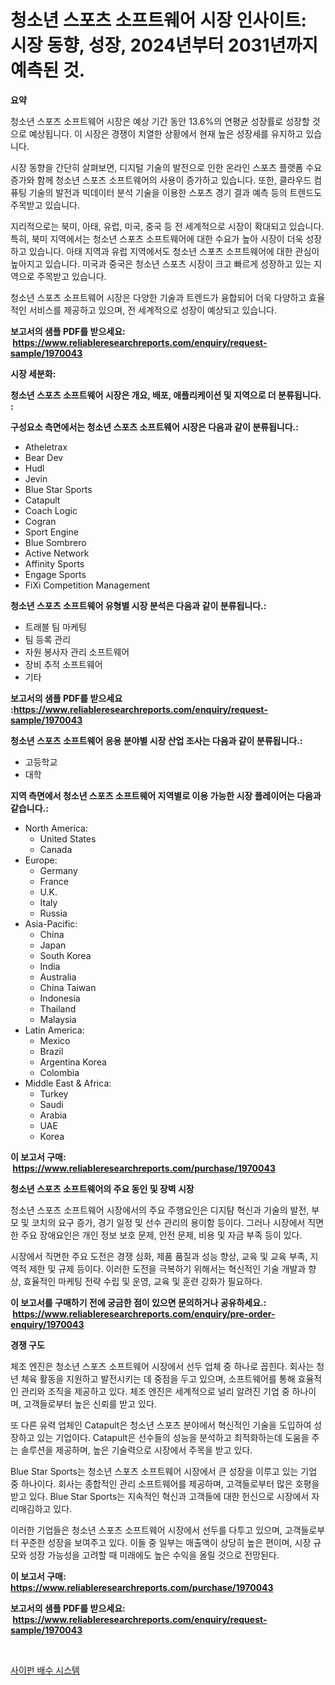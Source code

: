 <p><h1>청소년 스포츠 소프트웨어 시장 인사이트: 시장 동향, 성장, 2024년부터 2031년까지 예측된 것.</h1></p><p><strong>요약</strong></p>
<p><p>청소년 스포츠 소프트웨어 시장은 예상 기간 동안 13.6%의 연평균 성장률로 성장할 것으로 예상됩니다. 이 시장은 경쟁이 치열한 상황에서 현재 높은 성장세를 유지하고 있습니다.</p><p>시장 동향을 간단히 살펴보면, 디지털 기술의 발전으로 인한 온라인 스포츠 플랫폼 수요 증가와 함께 청소년 스포츠 소프트웨어의 사용이 증가하고 있습니다. 또한, 클라우드 컴퓨팅 기술의 발전과 빅데이터 분석 기술을 이용한 스포츠 경기 결과 예측 등의 트렌드도 주목받고 있습니다.</p><p>지리적으로는 북미, 아태, 유럽, 미국, 중국 등 전 세계적으로 시장이 확대되고 있습니다. 특히, 북미 지역에서는 청소년 스포츠 소프트웨어에 대한 수요가 높아 시장이 더욱 성장하고 있습니다. 아태 지역과 유럽 지역에서도 청소년 스포츠 소프트웨어에 대한 관심이 높아지고 있습니다. 미국과 중국은 청소년 스포츠 시장이 크고 빠르게 성장하고 있는 지역으로 주목받고 있습니다.</p><p>청소년 스포츠 소프트웨어 시장은 다양한 기술과 트렌드가 융합되어 더욱 다양하고 효율적인 서비스를 제공하고 있으며, 전 세계적으로 성장이 예상되고 있습니다.</p></p>
<p><strong>보고서의 샘플 PDF를 받으세요: &nbsp;<a href="https://www.reliableresearchreports.com/enquiry/request-sample/1970043">https://www.reliableresearchreports.com/enquiry/request-sample/1970043</a></strong></p>
<p><strong>시장 세분화:</strong></p>
<p><strong> 청소년 스포츠 소프트웨어 시장은 개요, 배포, 애플리케이션 및 지역으로 더 분류됩니다. :</strong></p>
<p><strong>구성요소 측면에서는 청소년 스포츠 소프트웨어 시장은 다음과 같이 분류됩니다.:</strong></p>
<p><ul><li>Atheletrax</li><li>Bear Dev</li><li>Hudl</li><li>Jevin</li><li>Blue Star Sports</li><li>Catapult</li><li>Coach Logic</li><li>Cogran</li><li>Sport Engine</li><li>Blue Sombrero</li><li>Active Network</li><li>Affinity Sports</li><li>Engage Sports</li><li>FiXi Competition Management</li></ul></p>
<p><strong> 청소년 스포츠 소프트웨어 유형별 시장 분석은 다음과 같이 분류됩니다.:</strong></p>
<p><ul><li>트래블 팀 마케팅</li><li>팀 등록 관리</li><li>자원 봉사자 관리 소프트웨어</li><li>장비 추적 소프트웨어</li><li>기타</li></ul></p>
<p><strong>보고서의 샘플 PDF를 받으세요 :<a href="https://www.reliableresearchreports.com/enquiry/request-sample/1970043">https://www.reliableresearchreports.com/enquiry/request-sample/1970043</a></strong></p>
<p><strong> 청소년 스포츠 소프트웨어 응용 분야별 시장 산업 조사는 다음과 같이 분류됩니다.:</strong></p>
<p><ul><li>고등학교</li><li>대학</li></ul></p>
<p><strong>지역 측면에서 청소년 스포츠 소프트웨어 지역별로 이용 가능한 시장 플레이어는 다음과 같습니다.:</strong></p>
<p><ul>
    <li>
        North America:
        <ul>
            <li>United States</li>
            <li>Canada</li>
        </ul>
    </li>
    <li>
        Europe:
        <ul>
            <li>Germany</li>
            <li>France</li>
            <li>U.K.</li>
            <li>Italy</li>
            <li>Russia</li>
        </ul>
    </li>
    <li>
        Asia-Pacific:
        <ul>
            <li>China</li>
            <li>Japan</li>
            <li>South Korea</li>
            <li>India</li>
            <li>Australia</li>
            <li>China Taiwan</li>
            <li>Indonesia</li>
            <li>Thailand</li>
            <li>Malaysia</li>
        </ul>
    </li>
    <li>
        Latin America:
        <ul>
            <li>Mexico</li>
            <li>Brazil</li>
            <li>Argentina Korea</li>
            <li>Colombia</li>
        </ul>
    </li>
    <li>
        Middle East & Africa:
        <ul>
            <li>Turkey</li>
            <li>Saudi</li>
            <li>Arabia</li>
            <li>UAE</li>
            <li>Korea</li>
        </ul>
    </li>
    </ul></p>
<p><strong>이 보고서 구매: &nbsp;<a href="https://www.reliableresearchreports.com/purchase/1970043">https://www.reliableresearchreports.com/purchase/1970043</a></strong></p>
<p><strong>청소년 스포츠 소프트웨어의 주요 동인 및 장벽 시장</strong></p>
<p><p>청소년 스포츠 소프트웨어 시장에서의 주요 주행요인은 디지턈 혁신과 기술의 발전, 부모 및 코치의 요구 증가, 경기 일정 및 선수 관리의 용이함 등이다. 그러나 시장에서 직면한 주요 장애요인은 개인 정보 보호 문제, 안전 문제, 비용 및 자금 부족 등이 있다.</p><p>시장에서 직면한 주요 도전은 경쟁 심화, 제품 품질과 성능 향상, 교육 및 교육 부족, 지역적 제한 및 규제 등이다. 이러한 도전을 극복하기 위해서는 혁신적인 기술 개발과 향상, 효율적인 마케팅 전략 수립 및 운영, 교육 및 훈련 강화가 필요하다.</p></p>
<p><strong>이 보고서를 구매하기 전에 궁금한 점이 있으면 문의하거나 공유하세요.: &nbsp;<a href="https://www.reliableresearchreports.com/enquiry/pre-order-enquiry/1970043">https://www.reliableresearchreports.com/enquiry/pre-order-enquiry/1970043</a></strong></p>
<p><strong>경쟁 구도</strong></p>
<p><p>체조 엔진은 청소년 스포츠 소프트웨어 시장에서 선두 업체 중 하나로 꼽힌다. 회사는 청년 체육 활동을 지원하고 발전시키는 데 중점을 두고 있으며, 소프트웨어를 통해 효율적인 관리와 조직을 제공하고 있다. 체조 엔진은 세계적으로 널리 알려진 기업 중 하나이며, 고객들로부터 높은 신뢰를 받고 있다.</p><p>또 다른 유력 업체인 Catapult은 청소년 스포츠 분야에서 혁신적인 기술을 도입하여 성장하고 있는 기업이다. Catapult은 선수들의 성능을 분석하고 최적화하는데 도움을 주는 솔루션을 제공하며, 높은 기술력으로 시장에서 주목을 받고 있다.</p><p>Blue Star Sports는 청소년 스포츠 소프트웨어 시장에서 큰 성장을 이루고 있는 기업 중 하나이다. 회사는 종합적인 관리 소프트웨어를 제공하며, 고객들로부터 많은 호평을 받고 있다. Blue Star Sports는 지속적인 혁신과 고객들에 대한 헌신으로 시장에서 자리매김하고 있다.</p><p>이러한 기업들은 청소년 스포츠 소프트웨어 시장에서 선두를 다투고 있으며, 고객들로부터 꾸준한 성장을 보여주고 있다. 이들 중 일부는 매출액이 상당히 높은 편이며, 시장 규모와 성장 가능성을 고려할 때 미래에도 높은 수익을 올릴 것으로 전망된다.</p></p>
<p><strong>이 보고서 구매: &nbsp; <a href="https://www.reliableresearchreports.com/purchase/1970043">https://www.reliableresearchreports.com/purchase/1970043</a></strong></p>
<p><strong>보고서의 샘플 PDF를 받으세요: &nbsp;<a href="https://www.reliableresearchreports.com/enquiry/request-sample/1970043">https://www.reliableresearchreports.com/enquiry/request-sample/1970043</a></strong><strong></strong></p>
<p>&nbsp;</p>
<p><p><a href="https://medium.com/@kirby6567566/2024%EB%85%84%EB%B6%80%ED%84%B0-2031%EB%85%84%EA%B9%8C%EC%A7%80-%EC%98%88%EC%B8%A1%EB%90%9C-%EC%82%AC%EC%9D%B4%ED%8F%AC%EB%8B%89-%EB%B0%B0%EC%88%98-%EC%8B%9C%EC%8A%A4%ED%85%9C-%EC%8B%9C%EC%9E%A5-%EB%8F%99%ED%96%A5-%EB%B0%8F-%EC%8B%9C%EC%9E%A5-%EB%B6%84%EC%84%9D-f764b06264af">사이펀 배수 시스템</a></p></p>